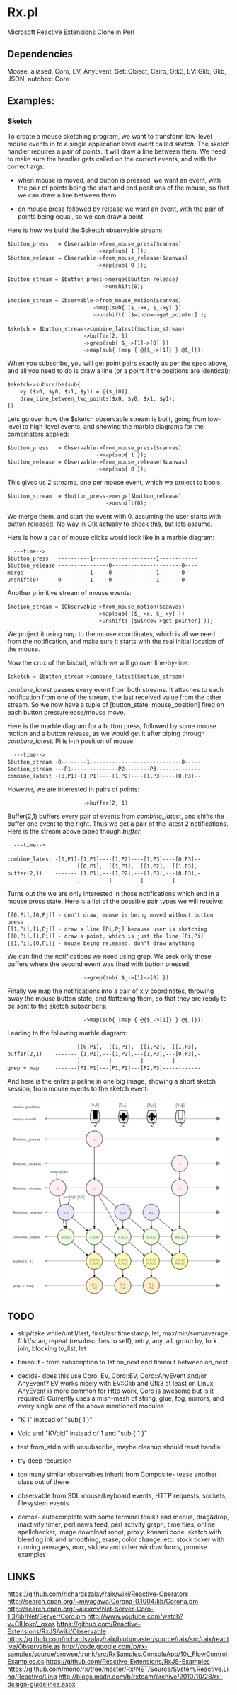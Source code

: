 
Rx.pl
=====

Microsoft Reactive Extensions Clone in Perl

Dependencies
------------

Moose, aliased, Coro, EV, AnyEvent, Set::Object, Cairo, Gtk3, EV::Glib, Glib,
JSON, autobox::Core

Examples:
---------

### Sketch ###

To create a mouse sketching program, we want to transform low-level mouse
events in to a single application level event called _sketch_. The sketch
handler requires a pair of points. It will draw a line between them. We
need to make sure the handler gets called on the correct events, and with the
correct args:

- when mouse is moved, and button is pressed, we want an event, with
  the pair of points being the start and end positions of the mouse,
  so that we can draw a line between them

- on mouse press followed by release we want an event, with the pair of
  points being equal, so we can draw a point

Here is how we build the $sketch observable stream:

    $button_press   = Observable->from_mouse_press($canvas)
                                ->map(sub{ 1 });
    $button_release = Observable->from_mouse_release($canvas)
                                ->map(sub{ 0 });

    $button_stream = $button_press->merge($button_release)
                                  ->unshift(0);

    $motion_stream = Observable->from_mouse_motion($canvas)
                               ->map(sub{ [$_->x, $_->y] })
                               ->unshift( [$window->get_pointer] );

    $sketch = $button_stream->combine_latest($motion_stream)
                            ->buffer(2, 1)
                            ->grep(sub{ $_->[1]->[0] })
                            ->map(sub{ [map { @{$_->[1]} } @$_]});

When you subscribe, you will get point pairs exactly as per the spec above,
and all you need to do is draw a line (or a point if the positions are 
identical):

    $sketch->subscribe(sub{
        my ($x0, $y0, $x1, $y1) = @{$_[0]};
        draw_line_between_two_points($x0, $y0, $x1, $y1);
    })

Lets go over how the $sketch observable stream is built, going from
low-level to high-level events, and showing the marble diagrams for the
combinators applied:

    $button_press   = Observable->from_mouse_press($canvas)
                                ->map(sub{ 1 });
    $button_release = Observable->from_mouse_release($canvas)
                                ->map(sub{ 0 });

This gives us 2 streams, one per mouse event, which we project to bools.

    $button_stream  = $button_press->merge($button_release)
                                   ->unshift(0);

We merge them, and start the event with 0, assuming the user starts with
button released. No way in Gtk actually to check this, but lets assume.

Here is how a pair of mouse clicks would look like in a marble diagram:

      ---time-->
    $button_press   ----------1--------------------1------------
    $button_release ----------------0----------------------0----
    merge           ----------1-----0--------------1-------0----
    unshift(0)      0---------1-----0--------------1-------0----

Another primitive stream of mouse events:    

    $motion_stream = $Observable->from_mouse_motion($canvas)
                                ->map(sub{ [$_->x, $_->y] })
                                ->unshift( [$window->get_pointer] ));

We project it using _map_ to the mouse coordinates, which is all we need from
the notification, and make sure it starts with the real initial location of the
mouse.

Now the crux of the biscuit, which we will go over line-by-line:

    $sketch = $button_stream->combine_latest($motion_stream)

_combine_latest_ passes every event from both streams. It attaches to each
notification from one of the stream, the last received value from the other
stream. So we now have a tuple of [button\_state, mouse\_position] fired
on each button press/release/mouse move.

Here is the marble diagram for a button press, followed by some mouse motion
and a button release, as we would get it after piping through
_combine_latest_. Pi is i-th position of mouse.

      ---time-->
    $button_stream -0--------1-----------------------------0-----
    $motion_stream ---P1---------------P2--------P3--------------
    combine_latest -[0,P1]-[1,P1]----[1,P2]----[1,P3]----[0,P3]--

However, we are interested in pairs of points:    

                            ->buffer(2, 1)

Buffer(2,1) buffers every pair of events from _combine_latest_, and
shifts the buffer one event to the right. Thus we get a pair of the
latest 2 notifications. Here is the stream above piped though _buffer_:

      ---time-->

    combine_latest -[0,P1]-[1,P1]----[1,P2]----[1,P3]----[0,P3]--
                          [[0,P1],  [[1,P1],  [[1,P2],  [[1,P3], 
    buffer(2,1)    ------- [1,P1],---[1,P2],---[1,P3],---[0,P3],-
                          ]         ]         ]         ]

Turns out the we are only interested in those notifications which end in a
mouse press state. Here is a list of the possible pair types we will
receive:

    [[0,Pi],[0,Pj]] - don't draw, mouse is being moved without button press
    [[1,Pi],[1,Pj]] - draw a line [Pi,Pj] because user is sketching
    [[0,Pi],[1,Pi]] - draw a point, which is just the line [Pi,Pi]
    [[1,Pi],[0,Pi]] - mouse being released, don't draw anything

We can find the notifications we need using grep. We seek only those buffers
where the second event was fired with button pressed:

                            ->grep(sub{ $_->[1]->[0] })

Finally we map the notifications into a pair of x,y coordinates, throwing
away the mouse button state, and flattening them, so that they are ready to
be sent to the sketch subscribers:

                            ->map(sub{ [map { @{$_->[1]} } @$_]});
                            
Leading to the following marble diagram:

                          [[0,P1],  [[1,P1],  [[1,P2],  [[1,P3], 
    buffer(2,1)    ------- [1,P1],---[1,P2],---[1,P3],---[0,P3],-
                          ]         ]         ]         ]
    grep + map     -------[P1,P1]---[P1,P2]---[P2,P3]------------

And here is the entire pipeline in one big image, showing a short
sketch session, from mouse events to the sketch event:

![Sketch Marble Diagram](doc/sketch_marble_diagram.png)


TODO
----

* skip/take while/until/last, first/last
  timestamp, let, max/min/sum/average, fold/scan,
  repeat (resubscribes to self), retry, any, all, group by,
  fork join, blocking to\_list, let

* timeout - from subscription to 1st on\_next and timeout
  between on\_next

* decide- does this use Coro, EV, Coro::EV, Coro::AnyEvent and/or
  AnyEvent? EV works nicely with EV::Glib and Gtk3 at least on 
  Linux, AnyEvent is more common for Http work, Coro is awesome
  but is it required? Currently uses a mish-mash of string, glue, fog,
  mirrors, and every single one of the above mentioned modules

* "K 1" instead of "sub{ 1 }"

* Void and "KVoid" instead of 1 and "sub { 1 }"

* test from\_stdin with unsubscribe, maybe cleanup should reset handle

* try deep recursion

* too many similar observables inherit from Composite- tease another
  class out of there

* observable from SDL mouse/keyboard events, HTTP requests,
  sockets, filesystem events

* demos- autocomplete with some terminal toolkit and menus, drag&drop,
  inactivity timer, perl news feed, perl activity graph, time flies,
  online spellchecker, image download robot, proxy, konami code, sketch 
  with bleeding ink and smoothing, erase, color change, etc. stock
  ticker with running averages, max, stddev and other window funcs,
  promise examples

LINKS
-----

https://github.com/richardszalay/raix/wiki/Reactive-Operators
http://search.cpan.org/~miyagawa/Corona-0.1004/lib/Corona.pm
http://search.cpan.org/~alexmv/Net-Server-Coro-1.3/lib/Net/Server/Coro.pm
http://www.youtube.com/watch?v=ClHpkn\_qxos
https://github.com/Reactive-Extensions/RxJS/wiki/Observable
https://github.com/richardszalay/raix/blob/master/source/raix/src/raix/reactive/Observable.as
http://code.google.com/p/rx-samples/source/browse/trunk/src/RxSamples.ConsoleApp/10\_FlowControlExamples.cs
https://github.com/Reactive-Extensions/RxJS-Examples
https://github.com/mono/rx/tree/master/Rx/NET/Source/System.Reactive.Linq/Reactive/Linq
http://blogs.msdn.com/b/rxteam/archive/2010/10/28/rx-design-guidelines.aspx


